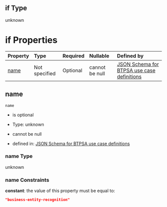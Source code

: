 ## if Type

unknown

# if Properties

| Property      | Type          | Required | Nullable       | Defined by                                                                                                                                                                                                        |
| :------------ | :------------ | :------- | :------------- | :---------------------------------------------------------------------------------------------------------------------------------------------------------------------------------------------------------------- |
| [name](#name) | Not specified | Optional | cannot be null | [JSON Schema for BTPSA use case definitions](btpsa-usecase-properties-services-items-allof-1-then-allof-13-if-properties-name.md "undefined#/properties/services/items/allOf/1/then/allOf/13/if/properties/name") |

## name



`name`

*   is optional

*   Type: unknown

*   cannot be null

*   defined in: [JSON Schema for BTPSA use case definitions](btpsa-usecase-properties-services-items-allof-1-then-allof-13-if-properties-name.md "undefined#/properties/services/items/allOf/1/then/allOf/13/if/properties/name")

### name Type

unknown

### name Constraints

**constant**: the value of this property must be equal to:

```json
"business-entity-recognition"
```
